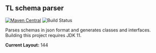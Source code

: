 ## TL schema parser

[![Maven Central](https://img.shields.io/maven-central/v/com.telegram4j/tl-parser.svg?style=flat-square)](https://search.maven.org/artifact/com.telegram4j/tl-parser)
![Build Status](https://github.com/Telegram4J/tl-parser/actions/workflows/build.yml/badge.svg?branch=master)

Parses schemas in json format and generates classes and interfaces.
Building this project requires JDK 11.

**Current Layout:** 144
